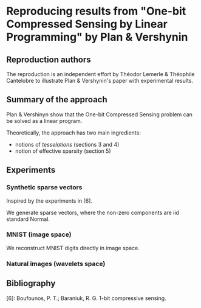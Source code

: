 # Reproducing results from "One-bit Compressed Sensing by Linear Programming" by Plan & Vershynin

## Reproduction authors

The reproduction is an independent effort by Théodor Lemerle & Théophile Cantelobre to illustrate Plan & Vershynin's paper with experimental results.

## Summary of the approach

Plan & Vershinyn show that the One-bit Compressed Sensing problem can be solved as a linear program.

Theoretically, the approach has two main ingredients:

* notions of _tesselations_ (sections 3 and 4)
* notion of effective sparsity (section 5)

## Experiments 

### Synthetic sparse vectors

Inspired by the experiments in [6].

We generate sparse vectors, where the non-zero components are iid standard Normal.

### MNIST (image space)

We reconstruct MNIST digits directly in image space.

### Natural images (wavelets space)



## Bibliography

[6]: Boufounos, P. T.; Baraniuk, R. G. 1-bit compressive sensing. 
